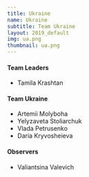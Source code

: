 ```yaml
---
title: Ukraine
name: Ukraine
subtitle: Team Ukraine
layout: 2019_default
img: ua.png
thumbnail: ua.png
---
```


#### Team Leaders
* Tamila Krashtan

#### Team Ukraine
* Artemii Molyboha
* Yelyzaveta Stoliarchuk
* Vlada Petrusenko
* Daria Kryvosheieva

#### Observers
* Valiantsina Valevich